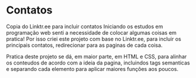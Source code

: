 # Contatos
Copia do Linktr.ee para incluir contatos
Iniciando os estudos em programação web senti a necessidade de colocar algumas coisas em pratica!
Por isso criei este projeto com base no Linktr.ee, para incluir os principais contatos, redirecionar para as paginas de cada coisa.

Pratica deste projeto se dá, em maior parte, em HTML e CSS, para alinhar os conteudos de acordo com a ideia da pagina, incluindos tags semanticas e separando cada elemento para aplicar maiores funções aos poucos.
